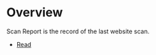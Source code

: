# Overview

Scan Report is the record of the last website scan.

* [Read](get_websites-scan_report.md)
